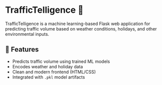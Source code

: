 # TrafficTelligence 🚦

TrafficTelligence is a machine learning-based Flask web application for predicting traffic volume based on weather conditions, holidays, and other environmental inputs.

## 🔧 Features
- Predicts traffic volume using trained ML models
- Encodes weather and holiday data
- Clean and modern frontend (HTML/CSS)
- Integrated with `.pkl` model artifacts